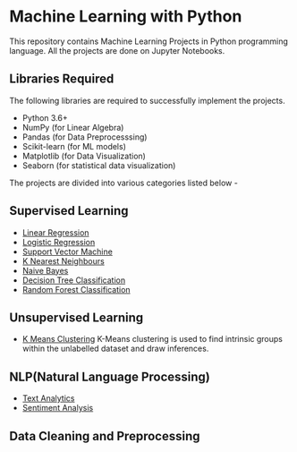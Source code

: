 # Machine Learning with Python 
This repository contains Machine Learning Projects in Python programming language. 
All the projects are done on Jupyter Notebooks.

## Libraries Required 
The following libraries are required to successfully implement the projects.
  - Python 3.6+
  - NumPy (for Linear Algebra)
  - Pandas (for Data Preprocesssing)
  - Scikit-learn (for ML models)
  - Matplotlib (for Data Visualization)
  - Seaborn (for statistical data visualization)

The projects are divided into various categories listed below -

## Supervised Learning 
  - [Linear Regression]()
  - [Logistic Regression]()
  - [Support Vector Machine]() 
  - [K Nearest Neighbours]()
  - [Naive Bayes]()
  - [Decision Tree Classification]()
  - [Random Forest Classification]()

## Unsupervised Learning 
  - [K Means Clustering]() K-Means clustering is used to find intrinsic groups within the unlabelled dataset and draw inferences.

## NLP(Natural Language Processing)
  - [Text Analytics]()
  - [Sentiment Analysis]()
 
## Data Cleaning and Preprocessing








